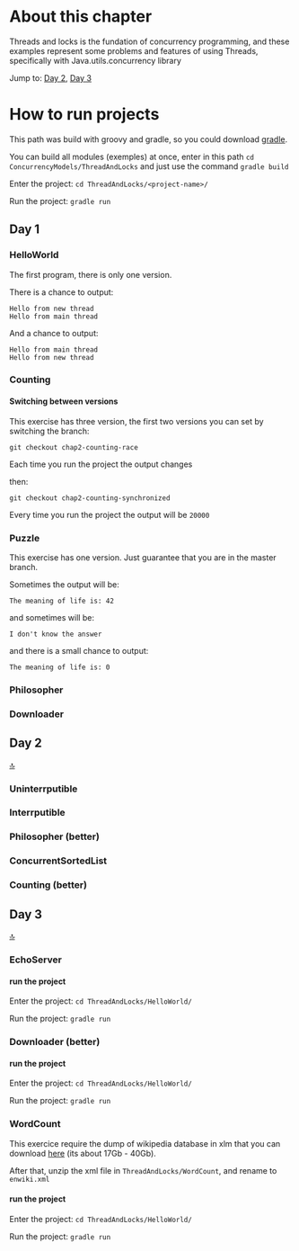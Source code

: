 # About this chapter

Threads and locks is the fundation of concurrency programming, and these examples represent some problems and features of using Threads, specifically with Java.utils.concurrency library

Jump to: [Day 2](#Day-2), [Day 3](#Day-3)

# How to run projects

This path was build with groovy and gradle, so you could download [gradle](https://gradle.org/install/).

You can build all modules (exemples) at once, enter in this path `cd ConcurrencyModels/ThreadAndLocks` and just use the command `gradle build`

Enter the project: `cd ThreadAndLocks/<project-name>/`

Run the project: `gradle run`

## Day 1

### HelloWorld

The first program, there is only one version.

There is a chance to output:

```
Hello from new thread
Hello from main thread
```

And a chance to output:

```
Hello from main thread
Hello from new thread
```

### Counting

#### Switching between versions

This exercise has three version, the first two versions you can set by switching the branch:

`git checkout chap2-counting-race`

Each time you run the project the output changes

then:

`git checkout chap2-counting-synchronized`

Every time you run the project the output will be `20000`

### Puzzle

This exercise has one version. Just guarantee that you are in the master branch.

Sometimes the output will be:

`The meaning of life is: 42`

and sometimes will be:

`I don't know the answer`

and there is a small chance to output:

`The meaning of life is: 0`

### Philosopher

### Downloader

## Day 2

[:top:](#About-this-chapter)

### Uninterrputible

### Interrputible

### Philosopher (better)

### ConcurrentSortedList

### Counting (better)

## Day 3

[:top:](#About-this-chapter)

### EchoServer

#### run the project

Enter the project: `cd ThreadAndLocks/HelloWorld/`

Run the project: `gradle run`

### Downloader (better)

#### run the project

Enter the project: `cd ThreadAndLocks/HelloWorld/`

Run the project: `gradle run`

### WordCount

This exercice require the dump of wikipedia database in xlm that you can download [here](http://dumps.wikimedia.org/enwiki/) (its about 17Gb - 40Gb).

After that, unzip the xml file in `ThreadAndLocks/WordCount`, and rename to `enwiki.xml`

#### run the project

Enter the project: `cd ThreadAndLocks/HelloWorld/`

Run the project: `gradle run`
